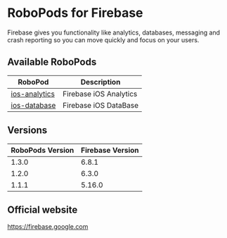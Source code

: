 # RoboPods for Firebase

Firebase gives you functionality like analytics, databases, messaging and crash reporting so you can move quickly and focus on your users.

## Available RoboPods

| RoboPod                           | Description                         |
|-----------------------------------|-------------------------------------|
| [ios-analytics](ios-analytics/)   | Firebase iOS Analytics              |
| [ios-database](ios-database/)     | Firebase iOS DataBase               |

## Versions

| RoboPods Version  | Firebase Version    |
|-------------------|---------------------|
| 1.3.0             | 6.8.1               |
| 1.2.0             | 6.3.0               |
| 1.1.1             | 5.16.0              |

## Official website

https://firebase.google.com

